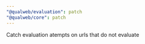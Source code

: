 ```yaml
---
"@qualweb/evaluation": patch
"@qualweb/core": patch
---
```


Catch evaluation atempts on urls that do not evaluate
